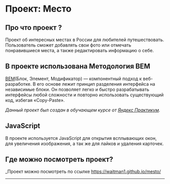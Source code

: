# Проект: Место

## Про что проект ?

Проект об интересных местах в России для любителей путешествовать. Пользователь сможет добавлять свои фото или отмечать понравившиеся места, а также редактировать информацию о себе.

## В проекте использована Методология BEM

[BEM](https://ru.bem.info/methodology/)(Блок, Элемент, Модификатор) — компонентный подход к веб-разработке. В его основе лежит принцип разделения интерфейса на независимые блоки. Он позволяет легко и быстро разрабатывать интерфейсы любой сложности и повторно использовать существующий код, избегая «Copy-Paste».

_Данный проект был создан в обучающем курсе от [Яндекс Практикум](https://practicum.yandex.ru/)._

## JavaScript

В проекте используется JavaScript для открытия всплывающих окон, для увеличения изображения, а так же для лайков и удаления карточек.

## Где можно посмотреть проект?

_Проект можно посмотреть по ссылке https://waitman1.github.io/mesto/

---
